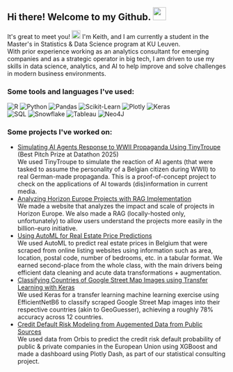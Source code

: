 <h2>Hi there! Welcome to my Github. <img src="https://emojis.slackmojis.com/emojis/images/1643514936/9579/blob_excited.gif?1643514936" width="30"/> </h2>

<p>It's great to meet you! <img src="https://emojis.slackmojis.com/emojis/images/1643514069/259/handshake.png?1643514069" width="20"/> I'm Keith, and I am currently a student in the Master's in Statistics & Data Science program at KU Leuven. 
</br> With prior experience working as an analytics consultant for emerging companies and as a strategic operator in big tech, I am driven to use my skills in data science, analytics, and AI to help improve and solve challenges in modern business environments. </p>

<h3>Some tools and languages I've used:</h3>
<p>
<img alt="R" src="https://img.shields.io/badge/r-%23276DC3.svg?style=for-the-badge&logo=r&logoColor=white"/> 
<img alt="Python" src="https://img.shields.io/badge/python-3670A0?style=for-the-badge&logo=python&logoColor=ffdd54"/>
<img alt="Pandas" src="https://img.shields.io/badge/pandas-%23150458.svg?style=for-the-badge&logo=pandas&logoColor=white"/>
<img alt="Scikit-Learn" src="https://img.shields.io/badge/scikit--learn-%23F7931E.svg?style=for-the-badge&logo=scikit-learn&logoColor=white"/>
<img alt="Plotly" src="https://img.shields.io/badge/Plotly-%233F4F75.svg?style=for-the-badge&logo=plotly&logoColor=white"/>
<img alt="Keras" src="https://img.shields.io/badge/Keras-%23D00000.svg?style=for-the-badge&logo=Keras&logoColor=white"/>
</br>
<img alt="SQL" src="https://img.shields.io/badge/PostgreSQL-316192?style=for-the-badge&logo=postgresql&logoColor=white"/>
<img alt="Snowflake" src="https://img.shields.io/badge/snowflake-%2329B5E8.svg?style=for-the-badge&logo=snowflake&logoColor=white"/>
<img alt="Tableau" src="https://img.shields.io/badge/Tableau-E97627?style=for-the-badge&logo=Tableau&logoColor=white"/>
<img alt="Neo4J" src="https://img.shields.io/badge/Neo4j-018bff?style=for-the-badge&logo=neo4j&logoColor=white"/>
</p>

<h3>Some projects I've worked on:</h3>
<ul>
  <li>
    <a href="https://github.com/keithenza/WWI-Poster-Analysis-Datathon">Simulating AI Agents Response to WWII Propaganda Using TinyTroupe</a> (Best Pitch Prize at Datathon 2025)
    <br/>
    We used TinyTroupe to simulate the reaction of AI agents (that were tasked to assume the personality of a Belgian citizen during WWII) to real German-made propaganda. This is a proof-of-concept project to check on the applications of AI towards (dis)information in current media. 
  </li>
  <li>
    <a href="https://github.com/keithenza/Horizon-Europe-MDA">Analyzing Horizon Europe Projects with RAG Implementation</a>
    <br/>
    We made a website that analyzes the impact and scale of projects in Horizon Europe. We also made a RAG (locally-hosted only, unfortunately) to allow users understand the projects more easily in the billion-euro initiative.
  </li>
  <li>
    <a href="https://github.com/keithenza/Advanced-Analytics-Assignments/tree/main/Assignment%201">Using AutoML for Real Estate Price Predictions</a>
    <br/>
    We used AutoML to predict real estate prices in Belgium that were scraped from online listing websites using information such as area, location, postal code, number of bedrooms, etc. in a tabular format. We earned second-place from the whole class, with the main drivers being efficient data cleaning and acute data transformations + augmentation.
  </li>
  <li>
    <a href="https://github.com/keithenza/Advanced-Analytics-Assignments/tree/main/Assignment%202/notebooks">Classifying Countries of Google Street Map Images using Transfer Learning with Keras</a>
    <br/>
    We used Keras for a transfer learning machine learning exercise using EfficientNetB6 to classify scraped Google Street Map images into their respective countries (akin to GeoGuesser), achieving a roughly 78% accuracy across 12 countries.
  </li>
    <li>
    <a href="https://github.com/keithenza/credit-default-risk-modeling">Credit Default Risk Modeling from Augemented Data from Public Sources</a>
    <br/>
    We used data from Orbis to predict the credit risk default probability of public & private companies in the European Union using XGBoost and made a dashboard using Plotly Dash, as part of our statistical consulting project.
  </li>
</ul>
